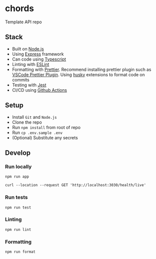 # chords

Template API repo

## Stack

- Built on [Node.js](https://nodejs.org/docs/latest/api/)
- Using [Express](https://expressjs.com/) framework
- Can code using [Typescript](https://typescriptlang.org/)
- Linting with [ESLint](https://eslint.org/)
- Formatting with [Prettier](https://prettier.io/). Recommend installing prettier plugin such as [VSCode Prettier Plugin](https://marketplace.visualstudio.com/items?itemName=esbenp.prettier-vscode). Using [husky](https://github.com/typicode/husky) extensions to format code on commits
- Testing with [Jest](https://jestjs.io/docs/getting-started)
- CI/CD using [Github Actions](https://docs.github.com/en/actions)

## Setup

- Install `Git` and `Node.js`
- Clone the repo
- Run `npm install` from root of repo
- Run `cp .env.sample .env`
- (Optional) Substitute any secrets

## Develop

### Run locally

`npm run app`

```
curl --location --request GET 'http://localhost:3030/health/live'
```

### Run tests

`npm run test`

### Linting

`npm run lint`

### Formatting

`npm run format`
